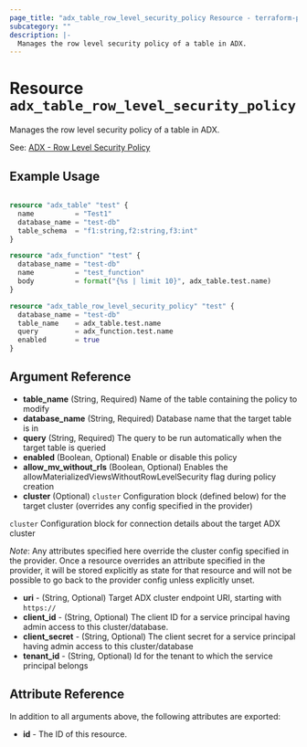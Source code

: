 ```yaml
---
page_title: "adx_table_row_level_security_policy Resource - terraform-provider-adx"
subcategory: ""
description: |-
  Manages the row level security policy of a table in ADX.
---
```


# Resource `adx_table_row_level_security_policy`

Manages the row level security policy of a table in ADX.

See: [ADX - Row Level Security Policy](https://docs.microsoft.com/en-us/azure/data-explorer/kusto/management/rowlevelsecuritypolicy)

## Example Usage

```terraform

resource "adx_table" "test" {
  name          = "Test1"
  database_name = "test-db"
  table_schema  = "f1:string,f2:string,f3:int"
}

resource "adx_function" "test" {
  database_name = "test-db"
  name          = "test_function"
  body          = format("{%s | limit 10}", adx_table.test.name)
}

resource "adx_table_row_level_security_policy" "test" {
  database_name = "test-db"
  table_name    = adx_table.test.name
  query         = adx_function.test.name
  enabled       = true
}

```

## Argument Reference

- **table_name** (String, Required) Name of the table containing the policy to modify
- **database_name** (String, Required) Database name that the target table is in
- **query** (String, Required) The query to be run automatically when the target table is queried
- **enabled** (Boolean, Optional) Enable or disable this policy
- **allow_mv_without_rls** (Boolean, Optional) Enables the allowMaterializedViewsWithoutRowLevelSecurity flag during policy creation
- **cluster** (Optional) `cluster` Configuration block (defined below) for the target cluster (overrides any config specified in the provider)

`cluster` Configuration block for connection details about the target ADX cluster

*Note*: Any attributes specified here override the cluster config specified in the provider. Once a resource overrides an attribute specified in the provider, it will be stored explicitly as state for that resource and will not be possible to go back to the provider config unless explicitly unset.

- **uri** - (String, Optional) Target ADX cluster endpoint URI, starting with `https://`
- **client_id** - (String, Optional) The client ID for a service principal having admin access to this cluster/database.
- **client_secret** - (String, Optional) The client secret for a service principal having admin access to this cluster/database
- **tenant_id** - (String, Optional) Id for the tenant to which the service principal belongs

## Attribute Reference

In addition to all arguments above, the following attributes are exported:

- **id** - The ID of this resource.
